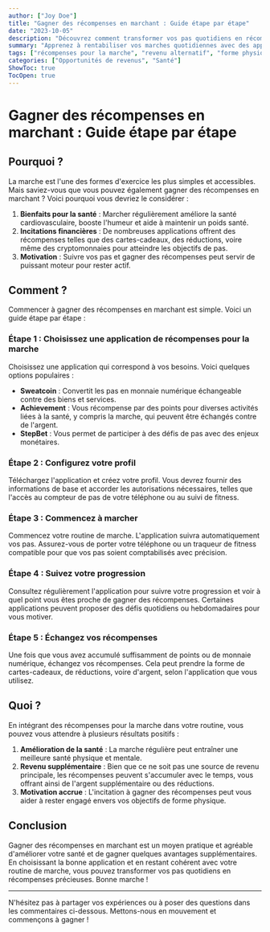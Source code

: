 ```yaml
---
author: ["Joy Doe"]
title: "Gagner des récompenses en marchant : Guide étape par étape"
date: "2023-10-05"
description: "Découvrez comment transformer vos pas quotidiens en récompenses avec des applications de marche. Apprenez pourquoi c'est bénéfique, comment commencer et quels résultats vous pouvez attendre."
summary: "Apprenez à rentabiliser vos marches quotidiennes avec des applications de récompenses pour la marche. Ce guide couvre les raisons de commencer, les étapes pour démarrer et les avantages que vous pouvez attendre."
tags: ["récompenses pour la marche", "revenu alternatif", "forme physique", "applications"]
categories: ["Opportunités de revenus", "Santé"]
ShowToc: true
TocOpen: true
---
```


# Gagner des récompenses en marchant : Guide étape par étape

## Pourquoi ?

La marche est l'une des formes d'exercice les plus simples et accessibles. Mais saviez-vous que vous pouvez également gagner des récompenses en marchant ? Voici pourquoi vous devriez le considérer :

1. **Bienfaits pour la santé** : Marcher régulièrement améliore la santé cardiovasculaire, booste l'humeur et aide à maintenir un poids santé.
2. **Incitations financières** : De nombreuses applications offrent des récompenses telles que des cartes-cadeaux, des réductions, voire même des cryptomonnaies pour atteindre les objectifs de pas.
3. **Motivation** : Suivre vos pas et gagner des récompenses peut servir de puissant moteur pour rester actif.

## Comment ?

Commencer à gagner des récompenses en marchant est simple. Voici un guide étape par étape :

### Étape 1 : Choisissez une application de récompenses pour la marche

Choisissez une application qui correspond à vos besoins. Voici quelques options populaires :
- **Sweatcoin** : Convertit les pas en monnaie numérique échangeable contre des biens et services.
- **Achievement** : Vous récompense par des points pour diverses activités liées à la santé, y compris la marche, qui peuvent être échangés contre de l'argent.
- **StepBet** : Vous permet de participer à des défis de pas avec des enjeux monétaires.

### Étape 2 : Configurez votre profil

Téléchargez l'application et créez votre profil. Vous devrez fournir des informations de base et accorder les autorisations nécessaires, telles que l'accès au compteur de pas de votre téléphone ou au suivi de fitness.

### Étape 3 : Commencez à marcher

Commencez votre routine de marche. L'application suivra automatiquement vos pas. Assurez-vous de porter votre téléphone ou un traqueur de fitness compatible pour que vos pas soient comptabilisés avec précision.

### Étape 4 : Suivez votre progression

Consultez régulièrement l'application pour suivre votre progression et voir à quel point vous êtes proche de gagner des récompenses. Certaines applications peuvent proposer des défis quotidiens ou hebdomadaires pour vous motiver.

### Étape 5 : Échangez vos récompenses

Une fois que vous avez accumulé suffisamment de points ou de monnaie numérique, échangez vos récompenses. Cela peut prendre la forme de cartes-cadeaux, de réductions, voire d'argent, selon l'application que vous utilisez.

## Quoi ?

En intégrant des récompenses pour la marche dans votre routine, vous pouvez vous attendre à plusieurs résultats positifs :

1. **Amélioration de la santé** : La marche régulière peut entraîner une meilleure santé physique et mentale.
2. **Revenu supplémentaire** : Bien que ce ne soit pas une source de revenu principale, les récompenses peuvent s'accumuler avec le temps, vous offrant ainsi de l'argent supplémentaire ou des réductions.
3. **Motivation accrue** : L'incitation à gagner des récompenses peut vous aider à rester engagé envers vos objectifs de forme physique.

## Conclusion

Gagner des récompenses en marchant est un moyen pratique et agréable d'améliorer votre santé et de gagner quelques avantages supplémentaires. En choisissant la bonne application et en restant cohérent avec votre routine de marche, vous pouvez transformer vos pas quotidiens en récompenses précieuses. Bonne marche !

---

N'hésitez pas à partager vos expériences ou à poser des questions dans les commentaires ci-dessous. Mettons-nous en mouvement et commençons à gagner !